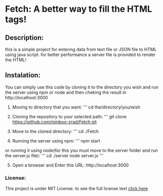 # Fetch: A better way to fill the HTML tags!

## Description: 
this is a simple project for entering data from text file or JSON file to HTML using java script.
for better performance a server file is provided to render  the HTML!

## Instalation: 
You can simply use this code by cloning it to the directory you wish and run the server using npm or node and then cheking the result in http://localhost:3000

1. Moving to directory that you want:
''' cd the/directory/you/wish

2. Cloning the repository to your selected path:
''' git clone https://github.com/nimboo-zrad/Fetch.git

3. Move to the cloned directory:
''' cd ./Fetch

4. Running the server using npm:
''' npm start

or running it using node(for this you must move to the server folder and run the server.js file):
''' cd ./server
node server.js '''

5. Open a browser and Enter this URL:
http://localhost:3000

### License:
This project is under MIT License. to see the full license text [click here](LICENSE)



 


